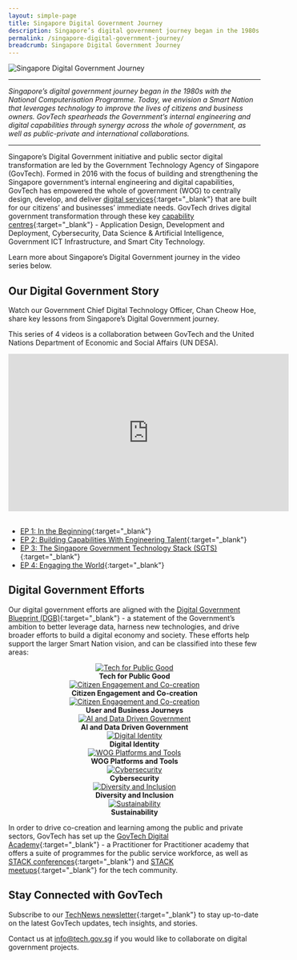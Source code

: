 ```yaml
---
layout: simple-page
title: Singapore Digital Government Journey
description: Singapore’s digital government journey began in the 1980s with the National Computerisation Programme. We have since started on building a Smart Nation for everyone.
permalink: /singapore-digital-government-journey/
breadcrumb: Singapore Digital Government Journey
---
```


![Singapore Digital Government Journey](/images/digital-transformation/Singapore-digital-government-header-banner.png)

---

*Singapore’s digital government journey began in the 1980s with the National Computerisation Programme. Today, we envision a Smart Nation that leverages technology to improve the lives of citizens and business owners. GovTech spearheads the Government’s internal engineering and digital capabilities through synergy across the whole of government, as well as public-private and international collaborations.*

---

Singapore’s Digital Government initiative and public sector digital transformation are led by the Government Technology Agency of Singapore (GovTech). Formed in 2016 with the focus of building and strengthening the Singapore government’s internal engineering and digital capabilities, GovTech has empowered the whole of government (WOG) to centrally design, develop, and deliver [digital services](https://www.tech.gov.sg/products-and-services/){:target="_blank"} that are built for our citizens’ and businesses’ immediate needs. GovTech drives digital government transformation through these key [capability centres](https://www.tech.gov.sg/digital-government-transformation/#capability-centres){:target="_blank"} - Application Design, Development and Deployment, Cybersecurity, Data Science & Artificial Intelligence, Government ICT Infrastructure, and Smart City Technology.

Learn more about Singapore’s Digital Government journey in the video series below.

## Our Digital Government Story

Watch our Government Chief Digital Technology Officer, Chan Cheow Hoe, share key lessons from Singapore’s Digital Government journey. 

This series of 4 videos is a collaboration between GovTech and the United Nations Department of Economic and Social Affairs (UN DESA).

<div class="bp-youtube">

<iframe width="560" height="315" src="https://www.youtube.com/embed/1qJ8aQdDQvw?si=dbMWMvdjakK11JUB" title="YouTube video player" frameborder="0" allow="accelerometer; autoplay; clipboard-write; encrypted-media; gyroscope; picture-in-picture; web-share" allowfullscreen></iframe>

</div>

<br>

* [EP 1: In the Beginning](https://youtu.be/1qJ8aQdDQvw?si=pDtRQEPFnlRs-ERD){:target="_blank"}
* [EP 2: Building Capabilities With Engineering Talent](https://youtu.be/TEmIuECWBHM?si=8Ed4AtQJlXHiKbHv){:target="_blank"}
* [EP 3: The Singapore Government Technology Stack (SGTS)](https://youtu.be/Wfc-Vg5KC8w?si=4KGA0jnDGvUkU-E7){:target="_blank"}
* [EP 4: Engaging the World](https://youtu.be/wzko3Bef8Fk?si=tY9YQeT9gDJRhHkY){:target="_blank"}

## Digital Government Efforts

Our digital government efforts are aligned with the [Digital Government Blueprint (DGB)](https://www.tech.gov.sg/digital-government-blueprint/){:target="_blank"} - a statement of the Government’s ambition to better leverage data, harness new technologies, and drive broader efforts to build a digital economy and society. These efforts help support the larger Smart Nation vision, and can be classified into these few areas:

<div class="row">
  <div class="col" style="text-align: center">
    <a href="/singapore-digital-government-journey/tech-for-public-good" target="_blank">
      <img src="/images/digital-transformation/01-Tech for Public Good.png" alt="Tech for Public Good" /></a>
    <figcaption><b>Tech for Public Good</b></figcaption>
  </div>

  <div class="col" style="text-align: center">
    <a href="/singapore-digital-government-journey/citizen-engagement-and-cocreation" target="_blank">
      <img src="/images/digital-transformation/02-Citizen Engagement.png" alt="Citizen Engagement and Co-creation" /></a>
    <figcaption><b>Citizen Engagement and Co-creation</b></figcaption>
  </div>
	
  <div class="col" style="text-align: center">
    <a href="/singapore-digital-government-journey/user-and-business-journeys" target="_blank">
      <img src="/images/digital-transformation/03-User Business Journey.png" alt="Citizen Engagement and Co-creation" /></a>
    <figcaption><b>User and Business Journeys</b></figcaption>
  </div>
</div>

<div class="row">
  <div class="col" style="text-align: center">
     <a href="/singapore-digital-government-journey/ai-and-data-driven-government" target="_blank">
      <img src="/images/digital-transformation/04-Data Driven Gov AI.png" alt="AI and Data Driven Government" /></a>
    <figcaption><b>AI and Data Driven Government</b></figcaption>
  </div>


  <div class="col" style="text-align: center">
    <a href="/singapore-digital-government-journey/digital-identity" target="_blank">
      <img src="/images/digital-transformation/05-Digital Identity.png" alt="Digital Identity" /></a>
    <figcaption><b>Digital Identity</b></figcaption>
  </div>

  <div class="col" style="text-align: center">
    <a href="/singapore-digital-government-journey/wog-platforms-and-tools" target="_blank">
      <img src="/images/digital-transformation/06-WOG Platforms Tools.png" alt="WOG Platforms and Tools" /></a>
    <figcaption><b>WOG Platforms and Tools</b></figcaption>
  </div>
</div>

<div class="row">
  <div class="col" style="text-align: center">
    <a href="/singapore-digital-government-journey/cybersecurity" target="_blank">
      <img src="/images/digital-transformation/07-Cybersecurity.png" alt="Cybersecurity" /></a>
    <figcaption><b>Cybersecurity</b></figcaption>
  </div>

  <div class="col" style="text-align: center">
    <a href="/singapore-digital-government-journey/diversity-and-inclusion" target="_blank">
      <img src="/images/digital-transformation/08-Diversity Inclusion.png" alt="Diversity and Inclusion" /></a>
    <figcaption><b>Diversity and Inclusion</b></figcaption>
  </div>

  <div class="col" style="text-align: center">
    <a href="/" target="_blank">
      <img src="/images/digital-transformation/09-Sustainability.png" alt="Sustainability" /></a>
    <figcaption><b>Sustainability</b></figcaption>
  </div>
</div>


In order to drive co-creation and learning among the public and private sectors, GovTech has set up the [GovTech Digital Academy](https://www.thedigitalacademy.tech.gov.sg){:target="_blank"} - a Practitioner for Practitioner academy that offers a suite of programmes for the public service workforce, as well as [STACK conferences](https://www.developer.tech.gov.sg/communities/events/conferences/){:target="_blank"} and [STACK meetups](https://www.developer.tech.gov.sg/communities/events/stack-meetups/){:target="_blank"} for the tech community.

## Stay Connected with GovTech

Subscribe to our [TechNews newsletter](https://www.tech.gov.sg/media/technews/subscribe){:target="_blank"} to stay up-to-date on the latest GovTech updates, tech insights, and stories. 

Contact us at <info@tech.gov.sg> if you would like to collaborate on digital government projects.


